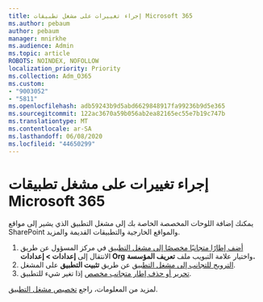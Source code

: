 ```yaml
---
title: إجراء تغييرات على مشغل تطبيقات Microsoft 365
ms.author: pebaum
author: pebaum
manager: mnirkhe
ms.audience: Admin
ms.topic: article
ROBOTS: NOINDEX, NOFOLLOW
localization_priority: Priority
ms.collection: Adm_O365
ms.custom:
- "9003052"
- "5811"
ms.openlocfilehash: adb59243b9d5abd6629848917fa99236b9d5e365
ms.sourcegitcommit: 122ac3670a59b056ab2ea82165ec55e7b19c747b
ms.translationtype: MT
ms.contentlocale: ar-SA
ms.lasthandoff: 06/08/2020
ms.locfileid: "44650299"
---
```

# <a name="make-changes-to-the-microsoft-365-app-launcher"></a>إجراء تغييرات على مشغل تطبيقات Microsoft 365

يمكنك إضافة اللوحات المخصصة الخاصة بك إلى مشغل التطبيق الذي يشير إلى مواقع SharePoint والمواقع الخارجية والتطبيقات القديمة والمزيد.

1. [أضف إطارًا متجانبًا مخصصًا إلى مشغل التطبيق](https://docs.microsoft.com/microsoft-365/admin/manage/customize-the-app-launcher) في مركز المسؤول عن طريق الانتقال إلى **إعدادات > إعدادات Org** واختيار علامة التبويب ملف **تعريف المؤسسة.**
2. [الترويج للتجانب إلى مشغل التطبيق](https://docs.microsoft.com/microsoft-365/admin/manage/customize-the-app-launcher#promote-the-tile-to-app-launcher) عن طريق **تثبيت التطبيق** على المشغل.
3. [تحرير أو حذف إطار متجانب مخصص](https://docs.microsoft.com/microsoft-365/admin/manage/customize-the-app-launcher#edit-or-delete-a-custom-tile) إذا تغير شيء للتطبيق.

لمزيد من المعلومات، راجع [تخصيص مشغل التطبيق](https://docs.microsoft.com/microsoft-365/admin/manage/customize-the-app-launcher).
